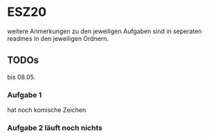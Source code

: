 # ESZ20

weitere Anmerkungen zu den jeweiligen Aufgaben sind in seperaten readmes in den jeweiligen Ordnern.

## TODOs
bis 08.05.

### Aufgabe 1 
hat noch komische Zeichen
### Aufgabe 2 läuft noch nichts
